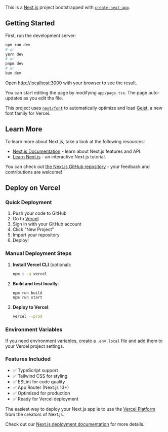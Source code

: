 This is a [Next.js](https://nextjs.org) project bootstrapped with [`create-next-app`](https://nextjs.org/docs/app/api-reference/cli/create-next-app).

## Getting Started

First, run the development server:

```bash
npm run dev
# or
yarn dev
# or
pnpm dev
# or
bun dev
```

Open [http://localhost:3000](http://localhost:3000) with your browser to see the result.

You can start editing the page by modifying `app/page.tsx`. The page auto-updates as you edit the file.

This project uses [`next/font`](https://nextjs.org/docs/app/building-your-application/optimizing/fonts) to automatically optimize and load [Geist](https://vercel.com/font), a new font family for Vercel.

## Learn More

To learn more about Next.js, take a look at the following resources:

- [Next.js Documentation](https://nextjs.org/docs) - learn about Next.js features and API.
- [Learn Next.js](https://nextjs.org/learn) - an interactive Next.js tutorial.

You can check out [the Next.js GitHub repository](https://github.com/vercel/next.js) - your feedback and contributions are welcome!

## Deploy on Vercel

### Quick Deployment
1. Push your code to GitHub
2. Go to [Vercel](https://vercel.com/)
3. Sign in with your GitHub account
4. Click "New Project"
5. Import your repository
6. Deploy!

### Manual Deployment Steps
1. **Install Vercel CLI** (optional):
   ```bash
   npm i -g vercel
   ```

2. **Build and test locally**:
   ```bash
   npm run build
   npm run start
   ```

3. **Deploy to Vercel**:
   ```bash
   vercel --prod
   ```

### Environment Variables
If you need environment variables, create a `.env.local` file and add them to your Vercel project settings.

### Features Included
- ✅ TypeScript support
- ✅ Tailwind CSS for styling
- ✅ ESLint for code quality
- ✅ App Router (Next.js 13+)
- ✅ Optimized for production
- ✅ Ready for Vercel deployment

The easiest way to deploy your Next.js app is to use the [Vercel Platform](https://vercel.com/new?utm_medium=default-template&filter=next.js&utm_source=create-next-app&utm_campaign=create-next-app-readme) from the creators of Next.js.

Check out our [Next.js deployment documentation](https://nextjs.org/docs/app/building-your-application/deploying) for more details.

